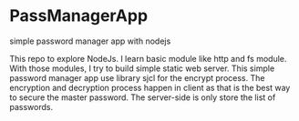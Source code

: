 # PassManagerApp
simple password manager app with nodejs

This repo to explore NodeJs. I learn basic module like http and fs module. With those modules, I try to build simple static web server. This simple password manager app use library sjcl for the encrypt process.
The encryption and decryption process happen in client as that is the best way to secure the master password.
The server-side is only store the list of passwords.
